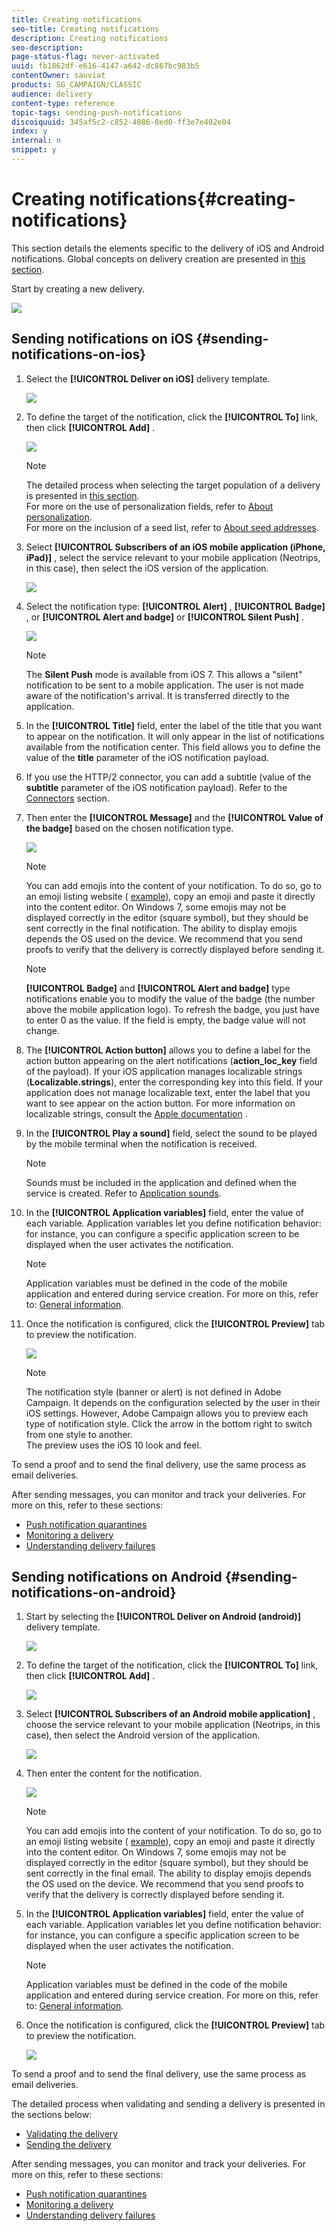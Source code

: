 ```yaml
---
title: Creating notifications
seo-title: Creating notifications
description: Creating notifications
seo-description: 
page-status-flag: never-activated
uuid: fb1862df-e616-4147-a642-dc867bc983b5
contentOwner: sauviat
products: SG_CAMPAIGN/CLASSIC
audience: delivery
content-type: reference
topic-tags: sending-push-notifications
discoiquuid: 345af5c2-c852-4086-8ed0-ff3e7e402e04
index: y
internal: n
snippet: y
---
```


# Creating notifications{#creating-notifications}

This section details the elements specific to the delivery of iOS and Android notifications. Global concepts on delivery creation are presented in [this section](https://helpx.adobe.com/campaign/classic/delivery/using/key-steps-when-creating-a-delivery.html).

Start by creating a new delivery.

![](assets/nmac_delivery_1.png)

## Sending notifications on iOS {#sending-notifications-on-ios}

1. Select the **[!UICONTROL Deliver on iOS]** delivery template.

   ![](assets/nmac_delivery_ios_1.png)

1. To define the target of the notification, click the **[!UICONTROL To]** link, then click **[!UICONTROL Add]** .

   ![](assets/nmac_delivery_ios_2.png)

   >[!NOTE]
   >
   >The detailed process when selecting the target population of a delivery is presented in [this section](https://helpx.adobe.com/campaign/classic/delivery/using/key-steps-when-creating-a-delivery.html#defining-the-target-population).  
   >For more on the use of personalization fields, refer to [About personalization](https://helpx.adobe.com/campaign/standard/delivery/using/about-personalization.html).  
   >For more on the inclusion of a seed list, refer to [About seed addresses](https://helpx.adobe.com/campaign/standard/delivery/using/about-seed-addresses.html).

1. Select **[!UICONTROL Subscribers of an iOS mobile application (iPhone, iPad)]** , select the service relevant to your mobile application (Neotrips, in this case), then select the iOS version of the application.

   ![](assets/nmac_delivery_ios_3.png)

1. Select the notification type: **[!UICONTROL Alert]** , **[!UICONTROL Badge]** , or **[!UICONTROL Alert and badge]** or **[!UICONTROL Silent Push]** .

   ![](assets/nmac_delivery_ios_4.png)

   >[!NOTE]
   >
   >The **Silent Push** mode is available from iOS 7. This allows a "silent" notification to be sent to a mobile application. The user is not made aware of the notification's arrival. It is transferred directly to the application.

1. In the **[!UICONTROL Title]** field, enter the label of the title that you want to appear on the notification. It will only appear in the list of notifications available from the notification center. This field allows you to define the value of the **title** parameter of the iOS notification payload.
1. If you use the HTTP/2 connector, you can add a subtitle (value of the **subtitle** parameter of the iOS notification payload). Refer to the [Connectors](https://helpx.adobe.com/campaign/standard/delivery/using/setting-up-mobile-app-channel.html#connectors) section.
1. Then enter the **[!UICONTROL Message]** and the **[!UICONTROL Value of the badge]** based on the chosen notification type. 

   ![](assets/nmac_delivery_ios_5.png)

   >[!NOTE]
   >
   >You can add emojis into the content of your notification. To do so, go to an emoji listing website ( [example](https://www.utf8-chartable.de/unicode-utf8-table.pl?start=9728)), copy an emoji and paste it directly into the content editor. On Windows 7, some emojis may not be displayed correctly in the editor (square symbol), but they should be sent correctly in the final notification. The ability to display emojis depends the OS used on the device. We recommend that you send proofs to verify that the delivery is correctly displayed before sending it.

   >[!NOTE]
   >
   >**[!UICONTROL Badge]** and **[!UICONTROL Alert and badge]** type notifications enable you to modify the value of the badge (the number above the mobile application logo). To refresh the badge, you just have to enter 0 as the value. If the field is empty, the badge value will not change.

1. The **[!UICONTROL Action button]** allows you to define a label for the action button appearing on the alert notifications (**action_loc_key** field of the payload). If your iOS application manages localizable strings (**Localizable.strings**), enter the corresponding key into this field. If your application does not manage localizable text, enter the label that you want to see appear on the action button. For more information on localizable strings, consult the [Apple documentation](https://developer.apple.com/library/content/documentation/NetworkingInternet/Conceptual/RemoteNotificationsPG/CreatingtheNotificationPayload.html#//apple_ref/doc/uid/TP40008194-CH10-SW1) .
1. In the **[!UICONTROL Play a sound]** field, select the sound to be played by the mobile terminal when the notification is received.

   >[!NOTE]
   >
   >Sounds must be included in the application and defined when the service is created. Refer to [Application sounds](https://helpx.adobe.com/campaign/standard/delivery/using/setting-up-mobile-app-channel.html#-application-sounds).

1. In the **[!UICONTROL Application variables]** field, enter the value of each variable. Application variables let you define notification behavior: for instance, you can configure a specific application screen to be displayed when the user activates the notification.

   >[!NOTE]
   >
   >Application variables must be defined in the code of the mobile application and entered during service creation. For more on this, refer to: [General information](https://helpx.adobe.com/campaign/standard/delivery/using/setting-up-mobile-app-channel.html#-general-information).

1. Once the notification is configured, click the **[!UICONTROL Preview]** tab to preview the notification. 

   ![](assets/nmac_intro_2.png)

   >[!NOTE]
   >
   >The notification style (banner or alert) is not defined in Adobe Campaign. It depends on the configuration selected by the user in their iOS settings. However, Adobe Campaign allows you to preview each type of notification style. Click the arrow in the bottom right to switch from one style to another.  
   >The preview uses the iOS 10 look and feel.

To send a proof and to send the final delivery, use the same process as email deliveries.

After sending messages, you can monitor and track your deliveries. For more on this, refer to these sections:

* [Push notification quarantines](https://helpx.adobe.com/campaign/standard/delivery/using/understanding-quarantine-management.html#push-notification-quarantines)
* [Monitoring a delivery](https://helpx.adobe.com/campaign/standard/delivery/using/monitoring-a-delivery.html)
* [Understanding delivery failures](https://helpx.adobe.com/campaign/standard/delivery/using/understanding-delivery-failures.html)

## Sending notifications on Android {#sending-notifications-on-android}

1. Start by selecting the **[!UICONTROL Deliver on Android (android)]** delivery template.

   ![](assets/nmac_delivery_android_1.png)

1. To define the target of the notification, click the **[!UICONTROL To]** link, then click **[!UICONTROL Add]** .

   ![](assets/nmac_delivery_android_2.png)

1. Select **[!UICONTROL Subscribers of an Android mobile application]** , choose the service relevant to your mobile application (Neotrips, in this case), then select the Android version of the application.

   ![](assets/nmac_delivery_android_3.png)

1. Then enter the content for the notification.

   ![](assets/nmac_delivery_android_4.png)

   >[!NOTE]
   >
   >You can add emojis into the content of your notification. To do so, go to an emoji listing website ( [example](https://www.utf8-chartable.de/unicode-utf8-table.pl?start=9728)), copy an emoji and paste it directly into the content editor. On Windows 7, some emojis may not be displayed correctly in the editor (square symbol), but they should be sent correctly in the final email. The ability to display emojis depends the OS used on the device. We recommend that you send proofs to verify that the delivery is correctly displayed before sending it.

1. In the **[!UICONTROL Application variables]** field, enter the value of each variable. Application variables let you define notification behavior: for instance, you can configure a specific application screen to be displayed when the user activates the notification.

   >[!NOTE]
   >
   >Application variables must be defined in the code of the mobile application and entered during service creation. For more on this, refer to: [General information](https://helpx.adobe.com/campaign/standard/delivery/using/setting-up-mobile-app-channel.html#-general-information).

1. Once the notification is configured, click the **[!UICONTROL Preview]** tab to preview the notification. 

   ![](assets/nmac_intro_1.png)

To send a proof and to send the final delivery, use the same process as email deliveries.

The detailed process when validating and sending a delivery is presented in the sections below:

* [Validating the delivery](https://helpx.adobe.com/campaign/standard/delivery/using/key-steps-when-creating-a-delivery.html#validating-the-delivery)
* [Sending the delivery](https://helpx.adobe.com/campaign/standard/delivery/using/key-steps-when-creating-a-delivery.html#sending-the-delivery)

After sending messages, you can monitor and track your deliveries. For more on this, refer to these sections:

* [Push notification quarantines](https://helpx.adobe.com/campaign/standard/delivery/using/understanding-quarantine-management.html#push-notification-quarantines)
* [Monitoring a delivery](https://helpx.adobe.com/campaign/standard/delivery/using/monitoring-a-delivery.html)
* [Understanding delivery failures](https://helpx.adobe.com/campaign/standard/delivery/using/understanding-delivery-failures.html)

